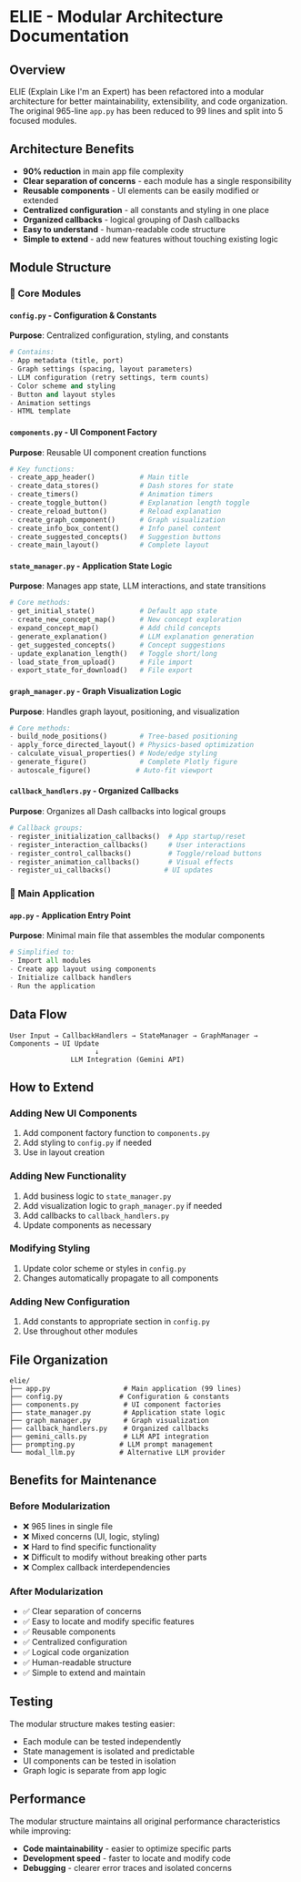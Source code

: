 # ELIE - Modular Architecture Documentation

## Overview

ELIE (Explain Like I'm an Expert) has been refactored into a modular architecture for better maintainability, extensibility, and code organization. The original 965-line `app.py` has been reduced to 99 lines and split into 5 focused modules.

## Architecture Benefits

- **90% reduction** in main app file complexity
- **Clear separation of concerns** - each module has a single responsibility
- **Reusable components** - UI elements can be easily modified or extended
- **Centralized configuration** - all constants and styling in one place
- **Organized callbacks** - logical grouping of Dash callbacks
- **Easy to understand** - human-readable code structure
- **Simple to extend** - add new features without touching existing logic

## Module Structure

### 📁 Core Modules

#### `config.py` - Configuration & Constants
**Purpose**: Centralized configuration, styling, and constants

```python
# Contains:
- App metadata (title, port)
- Graph settings (spacing, layout parameters)
- LLM configuration (retry settings, term counts)
- Color scheme and styling
- Button and layout styles
- Animation settings
- HTML template
```

#### `components.py` - UI Component Factory
**Purpose**: Reusable UI component creation functions

```python
# Key functions:
- create_app_header()           # Main title
- create_data_stores()          # Dash stores for state
- create_timers()               # Animation timers
- create_toggle_button()        # Explanation length toggle
- create_reload_button()        # Reload explanation
- create_graph_component()      # Graph visualization
- create_info_box_content()     # Info panel content
- create_suggested_concepts()   # Suggestion buttons
- create_main_layout()          # Complete layout
```

#### `state_manager.py` - Application State Logic
**Purpose**: Manages app state, LLM interactions, and state transitions

```python
# Core methods:
- get_initial_state()           # Default app state
- create_new_concept_map()      # New concept exploration
- expand_concept_map()          # Add child concepts
- generate_explanation()        # LLM explanation generation
- get_suggested_concepts()      # Concept suggestions
- update_explanation_length()   # Toggle short/long
- load_state_from_upload()      # File import
- export_state_for_download()   # File export
```

#### `graph_manager.py` - Graph Visualization Logic
**Purpose**: Handles graph layout, positioning, and visualization

```python
# Core methods:
- build_node_positions()        # Tree-based positioning
- apply_force_directed_layout() # Physics-based optimization
- calculate_visual_properties() # Node/edge styling
- generate_figure()             # Complete Plotly figure
- autoscale_figure()           # Auto-fit viewport
```

#### `callback_handlers.py` - Organized Callbacks
**Purpose**: Organizes all Dash callbacks into logical groups

```python
# Callback groups:
- register_initialization_callbacks()  # App startup/reset
- register_interaction_callbacks()     # User interactions
- register_control_callbacks()         # Toggle/reload buttons
- register_animation_callbacks()       # Visual effects
- register_ui_callbacks()             # UI updates
```

### 📁 Main Application

#### `app.py` - Application Entry Point
**Purpose**: Minimal main file that assembles the modular components

```python
# Simplified to:
- Import all modules
- Create app layout using components
- Initialize callback handlers
- Run the application
```

## Data Flow

```
User Input → CallbackHandlers → StateManager → GraphManager → Components → UI Update
                     ↓
               LLM Integration (Gemini API)
```

## How to Extend

### Adding New UI Components
1. Add component factory function to `components.py`
2. Add styling to `config.py` if needed
3. Use in layout creation

### Adding New Functionality
1. Add business logic to `state_manager.py`
2. Add visualization logic to `graph_manager.py` if needed
3. Add callbacks to `callback_handlers.py`
4. Update components as necessary

### Modifying Styling
1. Update color scheme or styles in `config.py`
2. Changes automatically propagate to all components

### Adding New Configuration
1. Add constants to appropriate section in `config.py`
2. Use throughout other modules

## File Organization

```
elie/
├── app.py                  # Main application (99 lines)
├── config.py              # Configuration & constants
├── components.py           # UI component factories
├── state_manager.py        # Application state logic
├── graph_manager.py        # Graph visualization
├── callback_handlers.py    # Organized callbacks
├── gemini_calls.py         # LLM API integration
├── prompting.py           # LLM prompt management
└── modal_llm.py           # Alternative LLM provider
```

## Benefits for Maintenance

### Before Modularization
- ❌ 965 lines in single file
- ❌ Mixed concerns (UI, logic, styling)
- ❌ Hard to find specific functionality
- ❌ Difficult to modify without breaking other parts
- ❌ Complex callback interdependencies

### After Modularization
- ✅ Clear separation of concerns
- ✅ Easy to locate and modify specific features
- ✅ Reusable components
- ✅ Centralized configuration
- ✅ Logical code organization
- ✅ Human-readable structure
- ✅ Simple to extend and maintain

## Testing

The modular structure makes testing easier:
- Each module can be tested independently
- State management is isolated and predictable
- UI components can be tested in isolation
- Graph logic is separate from app logic

## Performance

The modular structure maintains all original performance characteristics while improving:
- **Code maintainability** - easier to optimize specific parts
- **Development speed** - faster to locate and modify code
- **Debugging** - clearer error traces and isolated concerns 
